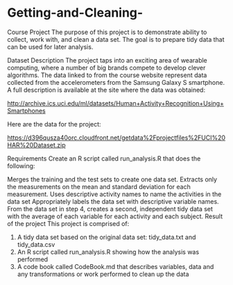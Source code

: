 # Getting-and-Cleaning-

Course Project
The purpose of this project is to demonstrate ability to collect, work with, and clean a data set. The goal is to prepare tidy data that can be used for later analysis.

Dataset Description
The project taps into an exciting area of wearable computing, where a number of big brands compete to develop clever algorithms. The data linked to from the course website represent data collected from the accelerometers from the Samsung Galaxy S smartphone. A full description is available at the site where the data was obtained:

http://archive.ics.uci.edu/ml/datasets/Human+Activity+Recognition+Using+Smartphones

Here are the data for the project:

https://d396qusza40orc.cloudfront.net/getdata%2Fprojectfiles%2FUCI%20HAR%20Dataset.zip

Requirements
Create an R script called run_analysis.R that does the following:

Merges the training and the test sets to create one data set.
Extracts only the measurements on the mean and standard deviation for each measurement.
Uses descriptive activity names to name the activities in the data set
Appropriately labels the data set with descriptive variable names.
From the data set in step 4, creates a second, independent tidy data set with the average of each variable for each activity and each subject.
Result of the project
This project is comprised of:

1) A tidy data set based on the original data set: tidy_data.txt and tidy_data.csv 
2) An R script called run_analysis.R showing how the analysis was performed
3) A code book called CodeBook.md that describes variables, data and any transformations or work performed to clean up the data
